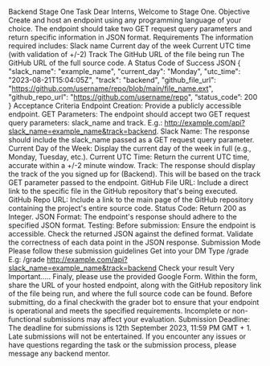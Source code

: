 Backend Stage One Task
Dear Interns,
Welcome to Stage One.
Objective
Create and host an endpoint using any programming language of your choice.
The endpoint should take two GET request query parameters and return specific information in JSON format.
Requirements
The information required includes:
Slack name
Current day of the week
Current UTC time (with validation of +/-2)
Track
The GitHub URL of the file being run
The GitHub URL of the full source code.
A  Status Code of Success
JSON
{
  "slack_name": "example_name",
  "current_day": "Monday",
  "utc_time": "2023-08-21T15:04:05Z",
  "track": "backend",
  "github_file_url": "https://github.com/username/repo/blob/main/file_name.ext",
  "github_repo_url": "https://github.com/username/repo",
  “status_code”: 200
}
Acceptance Criteria
Endpoint Creation: Provide a publicly accessible endpoint.
GET Parameters: The endpoint should accept two GET request query parameters: slack_name and track.
       E.g.: http://example.com/api?slack_name=example_name&track=backend.
Slack Name: The response should include the slack_name passed as a GET request query parameter.
Current Day of the Week: Display the current day of the week in full (e.g., Monday, Tuesday, etc.).
Current UTC Time: Return the current UTC time, accurate within a +/-2 minute window.
Track: The response should display the track of the you signed up for (Backend). This will be based on the track GET parameter passed to the endpoint.
GitHub File URL: Include a direct link to the specific file in the GitHub repository that's being executed.
GitHub Repo URL: Include a link to the main page of the GitHub repository containing the project's entire source code.
Status Code: Return 200 as Integer.
JSON Format: The endpoint's response should adhere to the specified JSON format.
Testing: Before submission:
Ensure the endpoint is accessible.
Check the returned JSON against the defined format.
Validate the correctness of each data point in the JSON response.
Submission Mode
Please follow these submission guidelines
Get into your DM
Type /grade <your-api-endpoint-url-with-the-query-parameters>
E.g: /grade http://example.com/api?slack_name=example_name&track=backend
Check your result
                                                                Very Important.....
 Finaly, please use the provided Google Form. Within the form, share the URL of your hosted endpoint, along with the GitHub repository link of the file being run, and where the full source code can be found.
Before submitting, do a final checkwith the grader bot to ensure that your endpoint is operational and meets the specified requirements. Incomplete or non-functional submissions may affect your evaluation.
Submission Deadline:
The deadline for submissions is 12th September 2023, 11:59 PM GMT + 1.
Late submissions will not be entertained.
If you encounter any issues or have questions regarding the task or the submission process, please message any backend mentor.
